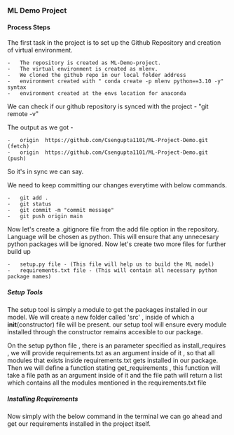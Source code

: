 ### ML Demo Project

#### Process Steps

The first task in the project is to set up the Github Repository and creation of virtual environment. 

    -   The repository is created as ML-Demo-project.
    -   The virtual environment is created as mlenv.
    -   We cloned the github repo in our local folder address
    -   environment created with " conda create -p mlenv python==3.10 -y" syntax
    -   environment created at the envs location for anaconda

We can check if our github repository is synced with the project - "git remote -v"

The output as we got - 

    -   origin  https://github.com/Csengupta1101/ML-Project-Demo.git (fetch)
    -   origin  https://github.com/Csengupta1101/ML-Project-Demo.git (push)

So it's in sync we can say. 

We need to keep committing our changes everytime with below commands.

    -   git add .
    -   git status
    -   git commit -m "commit message"
    -   git push origin main

Now let's create a .gitignore file from the add file option in the repository. Language will be chosen as python. This will ensure that any unnecesary python packages will be ignored.
Now let's create two more files for further build up 

    -   setup.py file - (This file will help us to build the ML model)
    -   requirements.txt file - (This will contain all necessary python package names)

##### Setup Tools

The setup tool is simply a module to get the packages installed in our model. We will create a new folder called 'src' , inside of which a __init__(constructor) file will be present. our setup tool will ensure every module installed through the constructor remains accesible to our package.

On the setup python file , there is an parameter specified as install_requires , we will provide requirements.txt as an argument inside of it , so that all modules that exists inside requirements.txt gets installed in our package. Then we will define a function stating get_requirements , this function will take a file path as an argument inside of it and the file path will return a list which contains all the modules mentioned in the requirements.txt file

##### Installing Requirements

Now simply with the below command in the terminal we can go ahead and get our requirements installed in the project itself.



